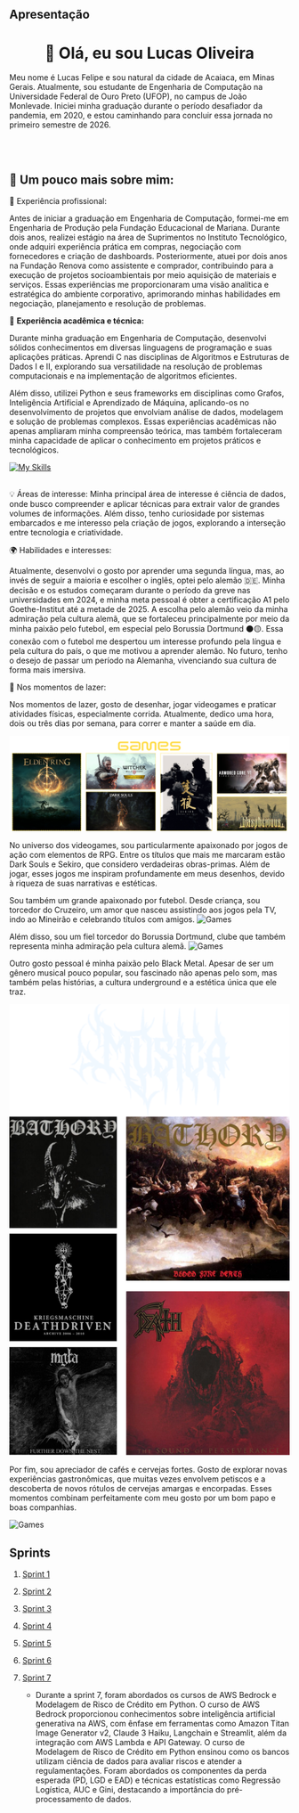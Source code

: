 ## Apresentação
<h1 align="center">👋 Olá, eu sou Lucas Oliveira</h1>

<!-- 
Sou estudante de 💻 Engenharia de Computação   na 🏫 Universidade Federal de Ouro Preto, campus de João Monlevade 🌍 , com previsão de formatura no primeiro semestre de 2026. -->

Meu nome é Lucas Felipe e sou natural da cidade de Acaiaca, em Minas Gerais. Atualmente, sou estudante de Engenharia de Computação na Universidade Federal de Ouro Preto (UFOP), no campus de João Monlevade. Iniciei minha graduação durante o período desafiador da pandemia, em 2020, e estou caminhando para concluir essa jornada no primeiro semestre de 2026.
</p><br><br>

## 🚀 Um pouco mais sobre mim:

💼 Experiência profissional:

Antes de iniciar a graduação em Engenharia de Computação, formei-me em Engenharia de Produção pela Fundação Educacional de Mariana. Durante dois anos, realizei estágio na área de Suprimentos no Instituto Tecnológico, onde adquiri experiência prática em compras, negociação com fornecedores e criação de dashboards. Posteriormente, atuei por dois anos na Fundação Renova como assistente e comprador, contribuindo para a execução de projetos socioambientais por meio aquisição de materiais  e serviços. Essas experiências me proporcionaram uma visão analítica e estratégica do ambiente corporativo, aprimorando minhas habilidades em negociação, planejamento e resolução de problemas.


🔧 **Experiência acadêmica e técnica:**

Durante minha graduação em Engenharia de Computação, desenvolvi sólidos conhecimentos em diversas linguagens de programação e suas aplicações práticas. Aprendi C nas disciplinas de Algoritmos e Estruturas de Dados I e II, explorando sua versatilidade na resolução de problemas computacionais e na implementação de algoritmos eficientes. 

Além disso, utilizei Python e seus frameworks em disciplinas como Grafos, Inteligência Artificial e Aprendizado de Máquina, aplicando-os no desenvolvimento de projetos que envolviam análise de dados, modelagem e solução de problemas complexos. 
Essas experiências acadêmicas não apenas ampliaram minha compreensão teórica, mas também fortaleceram minha capacidade de aplicar o conhecimento em projetos práticos e tecnológicos.
<!--
## 🚀 Linguagens de Programação
Durante o curso, desenvolvi habilidades em programação, dominando linguagens como C, Java, Python e seus frameworks.
-->
[![My Skills](https://skillicons.dev/icons?i=python,c,cpp,vscode,git,github,ubuntu,tensorflow,latex)](https://skillicons.dev)<br><br>


💡 Áreas de interesse:
Minha principal área de interesse é ciência de dados, onde busco compreender e aplicar técnicas para extrair valor de grandes volumes de informações. Além disso, tenho curiosidade por sistemas embarcados e me interesso pela criação de jogos, explorando a interseção entre tecnologia e criatividade.


🌍 Habilidades e interesses:

Atualmente, desenvolvi o gosto por aprender uma segunda língua, mas, ao invés de seguir a maioria e escolher o inglês, optei pelo alemão 🇩🇪. Minha decisão e os estudos começaram durante o período da greve nas universidades em 2024, e minha meta pessoal é obter a certificação A1 pelo Goethe-Institut até a metade de 2025. A escolha pelo alemão veio da minha admiração pela cultura alemã, que se fortaleceu principalmente por meio da minha paixão pelo futebol, em especial pelo Borussia Dortmund ⚫🟡. Essa conexão com o futebol me despertou um interesse profundo pela língua e pela cultura do país, o que me motivou a aprender alemão. No futuro, tenho o desejo de passar um período na Alemanha, vivenciando sua cultura de forma mais imersiva.

🎨 Nos momentos de lazer:

Nos momentos de lazer, gosto de desenhar, jogar videogames e praticar atividades físicas, especialmente corrida. Atualmente, dedico uma hora, dois ou três dias por semana, para correr e manter a saúde em dia. 
<!--
![Commits_GitHub 1](evidencias/Commits_GitHub.png);
-->

![Games](/Sprint%2001/imagens/Games.png)

No universo dos videogames, sou particularmente apaixonado por jogos de ação com elementos de RPG. Entre os títulos que mais me marcaram estão Dark Souls e Sekiro, que considero verdadeiras obras-primas. Além de jogar, esses jogos me inspiram profundamente em meus desenhos, devido à riqueza de suas narrativas e estéticas.

Sou também um grande apaixonado por futebol. Desde criança, sou torcedor do Cruzeiro, um amor que nasceu assistindo aos jogos pela TV, indo ao Mineirão e celebrando títulos com amigos. 
![Games](/Sprint%2001/imagens/Cruzeiro.png)

Além disso, sou um fiel torcedor do Borussia Dortmund, clube que também representa minha admiração pela cultura alemã.
![Games](/Sprint%2001/imagens/BVB.png)

Outro gosto pessoal é minha paixão pelo Black Metal. Apesar de ser um gênero musical pouco popular, sou fascinado não apenas pelo som, mas também pelas histórias, a cultura underground e a estética única que ele traz.

![Games](/Sprint%2001/imagens/Musicas.png)

Por fim, sou apreciador de cafés e cervejas fortes. Gosto de explorar novas experiências gastronômicas, que muitas vezes envolvem petiscos e a descoberta de novos rótulos de cervejas amargas e encorpadas. Esses momentos combinam perfeitamente com meu gosto por um bom papo e boas companhias.

![Games](/Sprint%2001/imagens/Cervejas.png)


## Sprints 

1. [Sprint 1](https://github.com/LucasFCO/Estagio/tree/main/Sprint%2001#readme)
2. [Sprint 2](https://github.com/LucasFCO/Estagio/tree/main/Sprint%2002#readme)
3. [Sprint 3](https://github.com/LucasFCO/Estagio/tree/main/Sprint%2003#readme)
4. [Sprint 4](https://github.com/LucasFCO/Estagio/tree/main/Sprint%2004#readme)
5. [Sprint 5](https://github.com/LucasFCO/Estagio/tree/main/Sprint%2005#readme)
6. [Sprint 6](https://github.com/LucasFCO/Estagio/tree/main/Sprint%2006#readme)

6. [Sprint 7](https://github.com/LucasFCO/Estagio/tree/main/Sprint%2007#readme)

    - Durante a sprint 7, foram abordados os cursos de AWS Bedrock e Modelagem de Risco de Crédito em Python. O curso de AWS Bedrock proporcionou conhecimentos sobre inteligência artificial generativa na AWS, com ênfase em ferramentas como Amazon Titan Image Generator v2, Claude 3 Haiku, Langchain e Streamlit, além da integração com AWS Lambda e API Gateway.
O curso de Modelagem de Risco de Crédito em Python ensinou como os bancos utilizam ciência de dados para avaliar riscos e atender a regulamentações. Foram abordados os componentes da perda esperada (PD, LGD e EAD) e técnicas estatísticas como Regressão Logística, AUC e Gini, destacando a importância do pré-processamento de dados.

<!--

3. [Sprint 3](Sprint%203/README.md)
4. ...

## Desafio

1. [Desafio Final](Desafio/README.md)


___


# Dicas

- [Mark Down - Basic Syntax](https://www.markdownguide.org/basic-syntax/)
- [Github - Basic writing and formatting syntax](https://docs.github.com/en/get-started/writing-on-github/getting-started-with-writing-and-formatting-on-github/basic-writing-and-formatting-syntax)

-->
